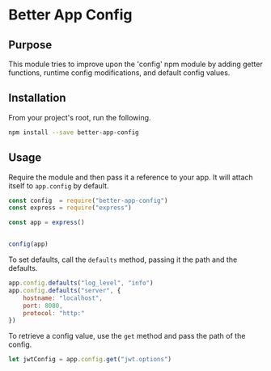 # Better App Config

## Purpose

This module tries to improve upon the 'config' npm module by adding getter functions, runtime config modifications, and default config values.

## Installation

From your project's root, run the following.

```bash
npm install --save better-app-config
```

## Usage

Require the module and then pass it a reference to your app. It will attach itself to `app.config` by default.

```javascript
const config  = require("better-app-config")
const express = require("express")

const app = express()


config(app)
```
To set defaults, call the `defaults` method, passing it the path and the defaults.

```javascript
app.config.defaults("log_level", "info")
app.config.defaults("server", {
	hostname: "localhost",
	port: 8080,
	protocol: "http:"
})
```

To retrieve a config value, use the `get` method and pass the path of the config.

```javascript
let jwtConfig = app.config.get("jwt.options")
```